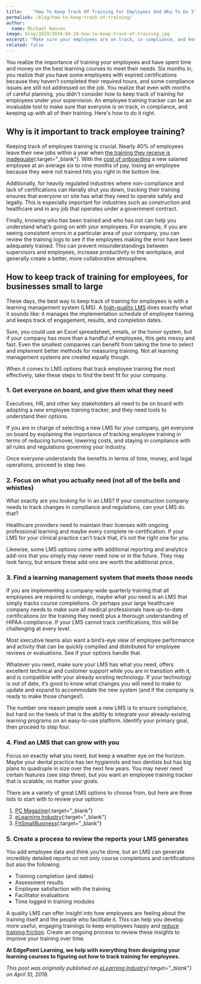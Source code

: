 ```yaml
---
title:    "How To Keep Track Of Training For Employees And Why To Do It"
permalink: /blog/how-to-keep-track-of-training/
author:
  name: Michael Hansen
image: blog/2019/2019-04-24-how-to-keep-track-of-training.jpg
excerpt: "Make sure your employees are on track, in compliance, and keeping up with all of their training. Here's how to keep track of training right. "
related: false
---
```


You realize the importance of training your employees and have spent time and money on the best learning courses to meet their needs. Six months in, you realize that you have some employees with expired certifications because they haven’t completed their required hours, and some compliance issues are still not addressed on the job. You realize that even with months of careful planning, you didn't consider how to keep track of training for employees under your supervision. An employee training tracker can be an invaluable tool to make sure that everyone is on track, in compliance, and keeping up with all of their training. Here's how to do it right.

## Why is it important to track employee training?

Keeping track of employee training is crucial. Nearly 40% of employees leave their new jobs within a year when [the training they receive is inadequate](https://www.go2hr.ca/training-development/employee-training-is-worth-the-investment){:target="_blank"}. With the [cost of onboarding](/blog/cost-of-training-new-employees/) a new salaried employee at an average six to nine months of pay, losing an employee because they were not trained hits you right in the bottom line.

Additionally, for heavily regulated industries where non-compliance and lack of certifications can literally shut you down, tracking their training ensures that everyone on site has what they need to operate safely and legally. This is especially important for industries such as construction and healthcare and in any job that operates under a government contract.

Finally, knowing who has been trained and who has not can help you understand what’s going on with your employees. For example, if you are seeing consistent errors in a particular area of your company, you can review the training logs to see if the employees making the error have been adequately trained. This can prevent misunderstandings between supervisors and employees, increase productivity in the workplace, and generally create a better, more collaborative atmosphere.

## How to keep track of training for employees, for businesses small to large

These days, the best way to keep track of training for employees is with a learning management system (LMS). A [high-quality LMS](/blog/best-lms-for-small-business/) does exactly what it sounds like: it manages the implementation schedule of employee training and keeps track of engagement, results, and completion dates.

Sure, you could use an Excel spreadsheet, emails, or the honor system, but if your company has more than a handful of employees, this gets messy and fast. Even the smallest companies can benefit from taking the time to select and implement better methods for measuring training. Not all learning management systems are created equally though.

When it comes to LMS options that track employee training the most effectively, take these steps to find the best fit for your company.

### 1. Get everyone on board, and give them what they need

Executives, HR, and other key stakeholders all need to be on board with adopting a new employee training tracker, and they need tools to understand their options.

If you are in charge of selecting a new LMS for your company, get everyone on board by explaining the importance of tracking employee training in terms of reducing turnover, lowering costs, and staying in compliance with all rules and regulations governing your industry.

Once everyone understands the benefits in terms of time, money, and legal operations, proceed to step two.

### 2. Focus on what you actually need (not all of the bells and whistles)

What exactly are you looking for in an LMS? If your construction company needs to track changes in compliance and regulations, can your LMS do that?

Healthcare providers need to maintain their licenses with ongoing professional learning and maybe every complete re-certification. If your LMS for your clinical practice can’t track that, it’s not the right one for you.

Likewise, some LMS options come with additional reporting and analytics add-ons that you simply may never need now or in the future. They may look fancy, but ensure these add-ons are worth the additional price.

### 3. Find a learning management system that meets those needs

If you are implementing a company-wide quarterly training that all employees are required to undergo, maybe what you need is an LMS that simply tracks course completions. Or perhaps your large healthcare company needs to make sure all medical professionals have up-to-date certifications (or the training they need) plus a thorough understanding of HIPAA compliance. If your LMS cannot track certifications, this will be challenging at every level.

Most executive teams also want a bird’s-eye view of employee performance and activity that can be quickly compiled and distributed for employee reviews or evaluations. See if your options handle that.

Whatever you need, make sure your LMS has what you need, offers excellent technical and customer support while you are in transition with it, and is compatible with your already existing technology. If your technology is out of date, it’s good to know what changes you will need to make to update and expand to accommodate the new system (and if the company is ready to make those changes!).

The number one reason people seek a new LMS is to ensure compliance, but hard on the heels of that is the ability to integrate your already-existing learning programs on an easy-to-use platform. Identify your primary goal, then proceed to step four.

### 4. Find an LMS that can grow with you

Focus on exactly what you need, but keep a weather eye on the horizon. Maybe your dental practice has ten hygienists and two dentists but has big plans to quadruple in size over the next few years. You may never need certain features (see step three), but you want an employee training tracker that is scalable, no matter your goals.

There are a variety of great LMS options to choose from, but here are three lists to start with to review your options:

1. [PC Magazine](https://www.pcmag.com/article2/0,2817,2488347,00.asp){:target="_blank"}
2. [eLearning Industry](https://elearningindustry.com/the-20-best-learning-management-systems){:target="_blank"}
3. [FitSmallBusiness](https://fitsmallbusiness.com/best-lms-learning-management-system/){:target="_blank"}

### 5. Create a process to review the reports your LMS generates

You add employee data and think you’re done, but an LMS can generate incredibly detailed reports on not only course completions and certifications but also the following:

* Training completion (and dates)
* Assessment results
* Employee satisfaction with the training
* Facilitator evaluations
* Time logged in training modules

A quality LMS can offer insight into how employees are feeling about the training itself and the people who facilitate it. This can help you develop more useful, engaging trainings to keep employees happy and [reduce training friction](/blog/reduce-training-friction/). Create an ongoing process to review these insights to improve your training over time.

<strong>At EdgePoint Learning, we help with everything from designing your learning courses to figuring out how to track training for employees.</strong>

<i>This post was originally published on [eLearning Industry](https://elearningindustry.com/track-employee-training-keep){:target="_blank"} on April 10, 2019.</i>

